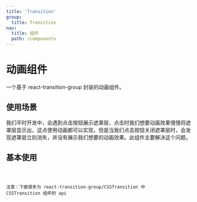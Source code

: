 ```yaml
---
title: 'Transition'
group:
  title: Transition
nav:
  title: 组件
  path: /components
---
```


# 动画组件

一个基于 react-transition-group 封装的动画组件。

## 使用场景

我们平时开发中，会遇到点击按钮展示遮罩层，点击时我们想要动画效果慢慢将遮罩层显示出，这点使用动画都可以实现，但是当我们点击按钮关闭遮罩层时，会发现遮罩层立刻消失，并没有展示我们想要的动画效果。此组件主要解决这个问题。

## 基本使用

<code src="./demos/Base.tsx">

注意：下面很多为 react-transition-group/CSSTransition 中 CSSTransition 组件的 api
<API src="./index.tsx"></API>
